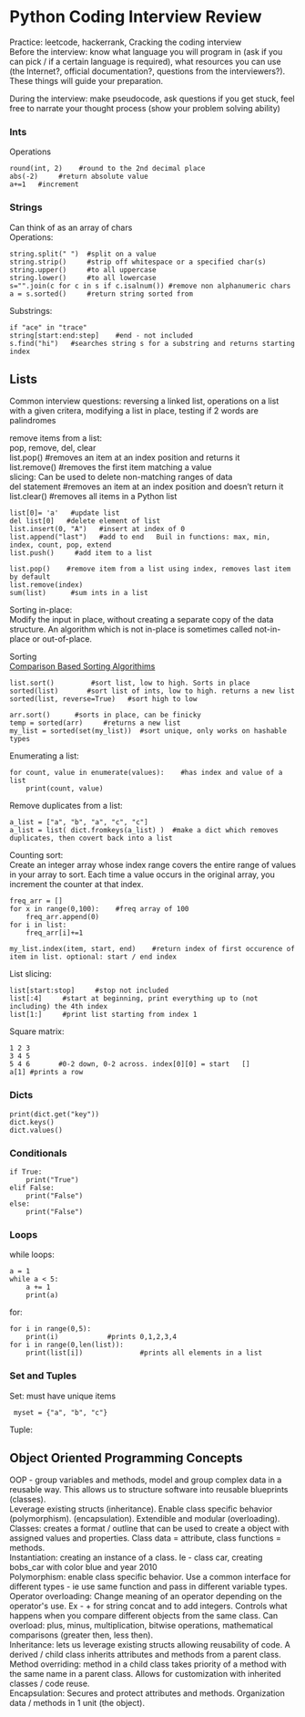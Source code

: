 # Python Coding Interview Review     
Practice: leetcode, hackerrank, Cracking the coding interview    
Before the interview: know what language you will program in (ask if you can pick / if a certain language is required), what resources you can use (the Internet?, official documentation?, questions from the interviewers?). These things will guide your preparation.    

During the interview: make pseudocode, ask questions if you get stuck, feel free to narrate your thought process (show your problem solving ability)   
### Ints    
Operations    

    round(int, 2)    #round to the 2nd decimal place     
    abs(-2)     #return absolute value     
    a+=1   #increment    

### Strings    
Can think of as an array of chars     
Operations:    

    string.split(" ")  #split on a value    
    string.strip()     #strip off whitespace or a specified char(s)        
    string.upper()     #to all uppercase    
    string.lower()     #to all lowercase     
    s="".join(c for c in s if c.isalnum()) #remove non alphanumeric chars     
    a = s.sorted()     #return string sorted from 
Substrings:    

    if "ace" in "trace"      
    string[start:end:step]    #end - not included     
    s.find("hi")   #searches string s for a substring and returns starting index    
    
## Lists    
Common interview questions: reversing a linked list, operations on a list with a given critera, modifying a list in place, testing if 2 words are palindromes        

remove items from a list:      
pop, remove, del, clear     
list.pop()	  #removes an item at an index position and returns it      
list.remove()	#removes the first item matching a value       
slicing: Can be used to delete non-matching ranges of data        
del statement	 #removes an item at an index position and doesn’t return it       
list.clear()	#removes all items in a Python list        

    list[0]= 'a'   #update list    
    del list[0]   #delete element of list   
    list.insert(0, "A")   #insert at index of 0      
    list.append("last")   #add to end   Buil in functions: max, min, index, count, pop, extend     
    list.push()     #add item to a list   

    list.pop()    #remove item from a list using index, removes last item by default   
    list.remove(index)      
    sum(list)      #sum ints in a list    

Sorting in-place:     
Modify the input in place, without creating a separate copy of the data structure. An algorithm which is not in-place is sometimes called not-in-place or out-of-place.  


Sorting    
[Comparison Based Sorting Algorithims](https://www.cs.cmu.edu/~avrim/451f11/lectures/lect0913.pdf)    

    list.sort()         #sort list, low to high. Sorts in place    
    sorted(list)       #sort list of ints, low to high. returns a new list    
    sorted(list, reverse=True)   #sort high to low    

    arr.sort()      #sorts in place, can be finicky      
    temp = sorted(arr)     #returns a new list    
    my_list = sorted(set(my_list))  #sort unique, only works on hashable types     

Enumerating a list:   

    for count, value in enumerate(values):    #has index and value of a list   
        print(count, value)      
Remove duplicates from a list:   

    a_list = ["a", "b", "a", "c", "c"]
    a_list = list( dict.fromkeys(a_list) )  #make a dict which removes duplicates, then covert back into a list    
Counting sort:      
Create an integer array whose index range covers the entire range of values in your array to sort. Each time a value occurs in the original array, you increment the counter at that index.     

    freq_arr = []    
    for x in range(0,100):    #freq array of 100    
        freq_arr.append(0)   
    for i in list:    
        freq_arr[i]+=1   

    my_list.index(item, start, end)    #return index of first occurence of item in list. optional: start / end index    

List slicing:     

    list[start:stop]     #stop not included  
    list[:4]     #start at beginning, print everything up to (not including) the 4th index
    list[1:]     #print list starting from index 1   
Square matrix:   

    1 2 3   
    3 4 5   
    5 4 6       #0-2 down, 0-2 across. index[0][0] = start   []    
    a[1] #prints a row    


### Dicts   

    print(dict.get("key"))    
    dict.keys()    
    dict.values()    
### Conditionals   

    if True:  
        print("True")    
    elif False:     
        print("False")    
    else:  
        print("False")    
### Loops    
while loops:    

    a = 1    
    while a < 5:    
        a += 1    
        print(a)    
for:    

    for i in range(0,5):
        print(i)            #prints 0,1,2,3,4
    for i in range(0,len(list)):
        print(list[i])              #prints all elements in a list     
### Set and Tuples    
Set: must have unique items   

     myset = {"a", "b", "c"}   
Tuple: 

## Object Oriented Programming Concepts      
OOP - group variables and methods, model and group complex data in a reusable way. This allows us to structure software into reusable blueprints (classes).   
Leverage existing structs (inheritance). Enable class specific behavior (polymorphism).  (encapsulation). Extendible and modular (overloading). 
Classes: creates a format / outline that can be used to create a object with assigned values and properties. Class data = attribute, class functions = methods.       
Instantiation: creating an instance of a class. Ie - class car, creating bobs_car with color blue and year 2010   
Polymorphism: enable class specific behavior. Use a common interface for different types - ie use same function and pass in different variable types.    
Operator overloading: Change meaning of an operator depending on the operator's use. Ex - + for string concat and to add integers. Controls what happens when you compare different objects from the same class. Can overload: plus, minus, multiplication, bitwise operations, mathematical comparisons (greater then, less then).   
Inheritance: lets us leverage existing structs allowing reusability of code. A derived / child class inherits attributes and methods from a parent class. 
Method overriding: method in a child class takes priority of a method with the same name in a parent class. Allows for customization with inherited classes / code reuse.     
Encapsulation: Secures and protect attributes and methods. Organization data / methods in 1 unit (the object).


